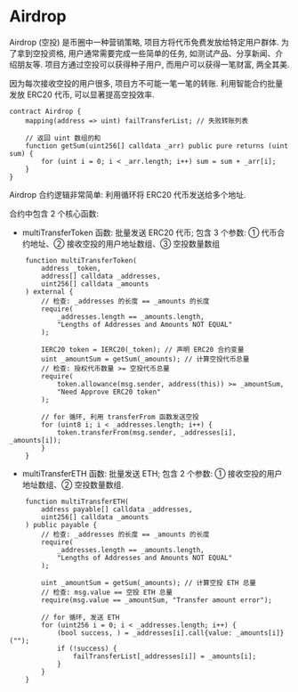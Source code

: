 # Airdrop

Airdrop (空投) 是币圈中一种营销策略, 项目方将代币免费发放给特定用户群体. 为了拿到空投资格, 用户通常需要完成一些简单的任务, 如测试产品、分享新闻、介绍朋友等. 项目方通过空投可以获得种子用户, 而用户可以获得一笔财富, 两全其美.

因为每次接收空投的用户很多, 项目方不可能一笔一笔的转账. 利用智能合约批量发放 ERC20 代币, 可以显著提高空投效率.

```solidity
contract Airdrop {
    mapping(address => uint) failTransferList; // 失败转账列表

    // 返回 uint 数组的和
    function getSum(uint256[] calldata _arr) public pure returns (uint sum) {
        for (uint i = 0; i < _arr.length; i++) sum = sum + _arr[i];
    }
}
```

Airdrop 合约逻辑非常简单: 利用循环将 ERC20 代币发送给多个地址.

合约中包含 2 个核心函数:

-   multiTransferToken 函数: 批量发送 ERC20 代币; 包含 3 个参数: ① 代币合约地址、② 接收空投的用户地址数组、③ 空投数量数组

```solidity
    function multiTransferToken(
        address _token,
        address[] calldata _addresses,
        uint256[] calldata _amounts
    ) external {
        // 检查: _addresses 的长度 == _amounts 的长度
        require(
            _addresses.length == _amounts.length,
            "Lengths of Addresses and Amounts NOT EQUAL"
        );

        IERC20 token = IERC20(_token); // 声明 ERC20 合约变量
        uint _amountSum = getSum(_amounts); // 计算空投代币总量
        // 检查: 授权代币数量 >= 空投代币总量
        require(
            token.allowance(msg.sender, address(this)) >= _amountSum,
            "Need Approve ERC20 token"
        );

        // for 循环, 利用 transferFrom 函数发送空投
        for (uint8 i; i < _addresses.length; i++) {
            token.transferFrom(msg.sender, _addresses[i], _amounts[i]);
        }
    }
```

-   multiTransferETH 函数: 批量发送 ETH; 包含 2 个参数: ① 接收空投的用户地址数组、② 空投数量数组.

```solidity
    function multiTransferETH(
        address payable[] calldata _addresses,
        uint256[] calldata _amounts
    ) public payable {
        // 检查: _addresses 的长度 == _amounts 的长度
        require(
            _addresses.length == _amounts.length,
            "Lengths of Addresses and Amounts NOT EQUAL"
        );

        uint _amountSum = getSum(_amounts); // 计算空投 ETH 总量
        // 检查: msg.value == 空投 ETH 总量
        require(msg.value == _amountSum, "Transfer amount error");

        // for 循环, 发送 ETH
        for (uint256 i = 0; i < _addresses.length; i++) {
            (bool success, ) = _addresses[i].call{value: _amounts[i]}("");
            if (!success) {
                failTransferList[_addresses[i]] = _amounts[i];
            }
        }
    }
```

<br><br>
